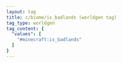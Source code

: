 ```yaml
---
layout: tag
title: c/biome/is_badlands (worldgen tag)
tag_type: worldgen
tag_content: {
  "values": [
    "#minecraft:is_badlands"
  ]
}
---
```

